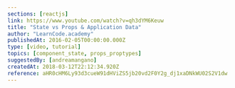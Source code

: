 ```yaml
---
sections: [reactjs]
link: https://www.youtube.com/watch?v=qh3dYM6Keuw
title: "State vs Props & Application Data"
author: "LearnCode.academy"
publishedAt: 2016-02-05T00:00:00.000Z
type: [video, tutorial]
topics: [component_state, props_proptypes]
suggestedBy: [andreamangano]
createdAt: 2018-03-12T22:12:34.920Z
reference: aHR0cHM6Ly93d3cueW91dHViZS5jb20vd2F0Y2g_dj1xaDNkWU02S2V1dw
---
```

